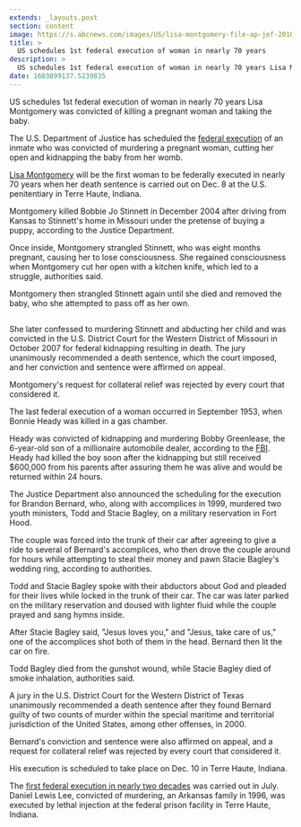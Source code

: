 ```yaml
--- 
extends: _layouts.post 
section: content 
image: https://s.abcnews.com/images/US/lisa-montgomery-file-ap-jef-201018_1603037586433_hpMain_16x9_992.jpg 
title: > 
  US schedules 1st federal execution of woman in nearly 70 years 
description: > 
  US schedules 1st federal execution of woman in nearly 70 years Lisa Montgomery was convicted of killing a pregnant woman and taking the baby.The last federal execution of a woman occurred in September 1953, when Bonnie Heady was killed in a gas chamber.Todd and Stacie Bagley spoke with their abductors about God and pleaded for their lives while locked in the trunk of their car.Todd Bagley died from the gunshot wound, while Stacie Bagley died of smoke inhalation, authorities said.The first federal execution in nearly two decades was carried out in July. 
date: 1603099137.5239835 
--- 
```

<div><p>US schedules 1st federal execution of woman in nearly 70 years Lisa Montgomery was convicted of killing a pregnant woman and taking the baby.</p><p>The U.S. Department of Justice has scheduled the <a href="https://abcnews.go.com/Politics/capital-punishment-resumed-federal-government/story?id=64562882" target="_blank">federal execution</a> of an inmate who was convicted of murdering  a pregnant woman, cutting her open and kidnapping the baby from her womb.</p><p><a href="https://www.justice.gov/opa/pr/executions-scheduled-two-federal-inmates-convicted-heinous-murders" target="_blank">Lisa Montgomery</a> will be the first woman to be federally executed in nearly 70 years when her death sentence is carried out on Dec. 8 at the U.S. penitentiary in Terre Haute, Indiana.</p><p class="Ad incontentTeads incontentTeads--story ad-slot"></p><p>Montgomery killed Bobbie Jo Stinnett in December 2004 after driving from Kansas to Stinnett's home in Missouri under the pretense of buying a puppy, according to the Justice Department.</p><p>Once inside, Montgomery strangled Stinnett, who was eight months pregnant, causing her to lose consciousness. She regained consciousness when Montgomery cut her open with a kitchen knife, which led to a struggle, authorities said.</p><p>Montgomery then strangled Stinnett again until she died and removed the baby, who she attempted to pass off as her own.</p><p class="ScrollSpy_container"><p></p></p><p class="RatioFrame aspect-ratio--auto"></p><img class="" alt="PHOTO: This undated image provided by Attorneys for Lisa Montgomery shows Lisa Montgomery, who is scheduled to be executed by lethal injection on Dec. 8, 2020, at the Federal Correctional Complex in Terre Haute, Ind." src="data:image/gif;base64,R0lGODlhAQABAIAAAAAAAP///yH5BAEAAAAALAAAAAABAAEAAAIBRAA7"><p class="Caption__Wrapper"></p><p>She later confessed to murdering Stinnett and abducting her child and was convicted in the U.S. District Court for the Western District of Missouri in October 2007 for federal kidnapping resulting in death. The jury unanimously recommended a death sentence, which the court imposed, and her conviction and sentence were affirmed on appeal.</p><p>Montgomery's request for collateral relief was rejected by every court that considered it.</p><p class="Ad incontentTeads2 incontentTeads2--story ad-slot"></p><p>The last federal execution of a woman occurred in September 1953, when Bonnie Heady was killed in a gas chamber.</p><p>Heady was convicted of kidnapping and murdering Bobby Greenlease, the 6-year-old son of a millionaire automobile dealer, according to the <a href="https://www.fbi.gov/history/famous-cases/greenlease-kidnapping" target="_blank">FBI</a>. Heady had killed the boy soon after the kidnapping but still received $600,000 from his parents after assuring them he was alive and would be returned within 24 hours.</p><p>The Justice Department also announced the scheduling for the execution for Brandon Bernard, who, along with accomplices in 1999, murdered two youth ministers, Todd and Stacie Bagley, on a military reservation in Fort Hood.</p><p class="ScrollSpy_container"><p></p></p><p>The couple was forced into the trunk of their car after agreeing to give a ride to several of Bernard's accomplices, who then drove the couple around for hours while attempting to steal their money and pawn Stacie Bagley's wedding ring, according to authorities.</p><p>Todd and Stacie Bagley spoke with their abductors about God and pleaded for their lives while locked in the trunk of their car. The car was later parked on the military reservation and doused with lighter fluid while the couple prayed and sang hymns inside.</p><p>After Stacie Bagley said, "Jesus loves you," and "Jesus, take care of us," one of the accomplices shot both of them in the head. Bernard then lit the car on fire.</p><p>Todd Bagley died from the gunshot wound, while Stacie Bagley died of smoke inhalation, authorities said.</p><p>A jury in the U.S. District Court for the Western District of Texas unanimously recommended a death sentence after they found Bernard guilty of two counts of murder within the special maritime and territorial jurisdiction of the United States, among other offenses, in 2000.</p><p>Bernard's conviction and sentence were also affirmed on appeal, and a request for collateral relief was rejected by every court that considered it.</p><p>His execution is scheduled to take place on Dec. 10 in Terre Haute, Indiana.</p><p>The <a href="https://abcnews.go.com/Politics/capital-punishment-resumed-federal-government/story?id=64562882" target="_blank">first federal execution in nearly two decades</a> was carried out in July. Daniel Lewis Lee, convicted of murdering, an Arkansas family in 1996, was executed by lethal injection at the federal prison facility in Terre Haute, Indiana.</p></div>